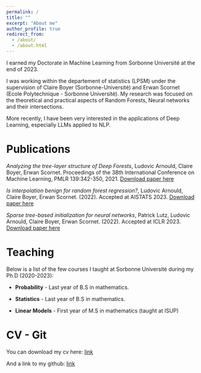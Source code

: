 ```yaml
---
permalink: /
title: ""
excerpt: "About me"
author_profile: true
redirect_from: 
  - /about/
  - /about.html
---
```


I earned my Doctorate in Machine Learning from Sorbonne Université at the end of 2023.

I was working within the departement of statistics (LPSM) under the supervision of Claire Boyer (Sorbonne-Université) and Erwan Scornet (Ecole Polytechnique - Sorbonne Université).
My research was focused on the theoretical and practical aspects of Random Forests, Neural networks and their intersections. 

More recently, I have been very interested in the applications of Deep Learning, especially LLMs applied to NLP.

Publications
======


_Analyzing the tree-layer structure of Deep Forests_, Ludovic Arnould, Claire Boyer, Erwan Scornet. Proceedings of the 38th International Conference on Machine Learning, PMLR 139:342-350, 2021. [Download paper here](http://proceedings.mlr.press/v139/arnould21a/arnould21a.pdf)

_Is interpolation benign for random forest regression?_, Ludovic Arnould, Claire Boyer, Erwan Scornet. (2022). Accepted at AISTATS 2023. [Download paper here](https://hal.science/hal-03560047v3/document)


_Sparse tree-based initialization for neural networks_, Patrick Lutz, Ludovic Arnould, Claire Boyer, Erwan Scornet. (2022). Accepted at ICLR 2023.
[Download paper here](https://arxiv.org/pdf/2209.15283)



Teaching
======

Below is a list of the few courses I taught at Sorbonne Université during my Ph.D (2020-2023):

- **Probability** -  Last year of B.S in mathematics.

- **Statistics** - Last year of B.S in mathematics.

- **Linear Models** - First year of M.S in mathematics (taught at ISUP)


CV - Git
======
You can download my cv here: [link](https://github.com/LudovicArnould1/Larnould.github.io/blob/master/files/CV_english_2024.pdf)

And a link to my github: [link](https://github.com/LudovicArnould1/)

